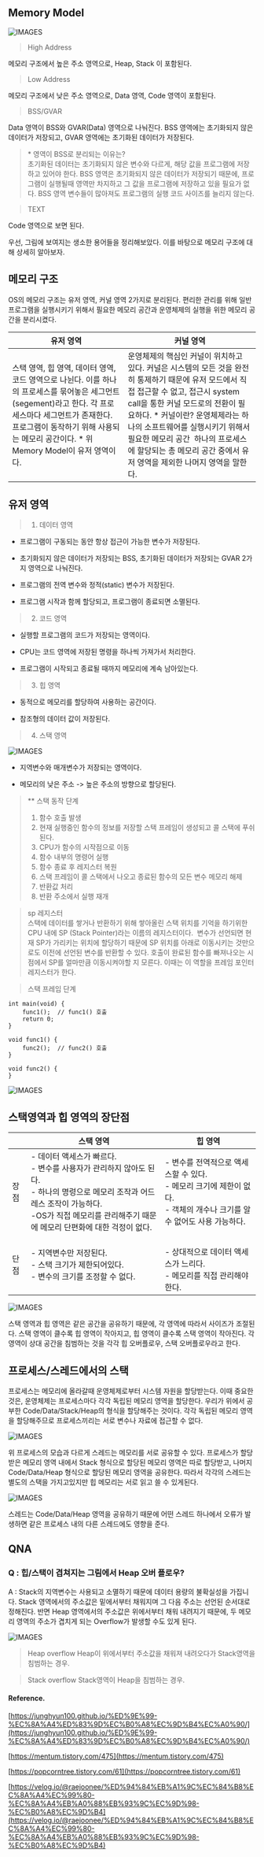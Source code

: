 ## Memory Model

![IMAGES](../images/stack_heap_1.png)

> High Address

메모리 구조에서 높은 주소 영역으로, Heap, Stack 이 포함된다.

> Low Address

메모리 구조에서 낮은 주소 영역으로, Data 영역, Code 영역이 포함된다.

> BSS/GVAR

Data 영역이 BSS와 GVAR(Data) 영역으로 나눠진다. BSS 영역에는 초기화되지 않은 데이터가 저장되고, GVAR 영역에는 초기화된 데이터가 저장된다.

> \* 영역이 BSS로 분리되는 이유는?  
> 초기화된 데이터는 초기화되지 않은 변수와 다르게, 해당 값을 프로그램에 저장하고 있어야 한다. BSS 영역은 초기화되지 않은 데이터가 저장되기 때문에, 프로그램이 실행될때 영역만 차지하고 그 값을 프로그램에 저장하고 있을 필요가 없다. BSS 영역 변수들이 많아져도 프로그램의 실행 코드 사이즈를 늘리지 않는다.

> TEXT

Code 영역으로 보면 된다.

우선, 그림에 보여지는 생소한 용어들을 정리해보았다. 이를 바탕으로 메모리 구조에 대해 상세히 알아보자.

## 메모리 구조 

OS의 메모리 구조는 유저 영역, 커널 영역 2가지로 분리된다. 편리한 관리를 위해 일반 프로그램을 실행시키기 위해서 필요한 메모리 공간과 운영체제의 실행을 위한 메모리 공간을 분리시켰다.

| 유저 영역 | 커널 영역 |
| --- | --- |
| 스택 영역, 힙 영역, 데이터 영역, 코드 영역으로 나뉜다.   이를 하나의 프로세스를 묶어놓은 세그먼트(segement)라고 한다.   각 프로세스마다 세그먼트가 존재한다.       프로그램이 동작하기 위해 사용되는 메모리 공간이다.      \* 위 Memory Model이 유저 영역이다. | 운영체제의 핵심인 커널이 위치하고 있다.      커널은 시스템의 모든 것을 완전히 통제하기 때문에 유저 모드에서 직접 접근할 수 없고, 접근시 system call을 통한 커널 모드로의 전환이 필요하다.      \* 커널이란?   운영체제라는 하나의 소프트웨어를 실행시키기 위해서 필요한 메모리 공간       하나의 프로세스에 할당되는 총 메모리 공간 중에서 유저 영역을 제외한 나머지 영역을 말한다.  |

## 유저 영역

> 1) 데이터 영역

- 프로그램이 구동되는 동안 항상 접근이 가능한 변수가 저장된다.

- 초기화되지 않은 데이터가 저장되는 BSS, 초기화된 데이터가 저장되는 GVAR 2가지 영역으로 나눠진다.

- 프로그램의 전역 변수와 정적(static) 변수가 저장된다.

- 프로그램 시작과 함께 할당되고, 프로그램이 종료되면 소멸된다.

> 2) 코드 영역

- 실행할 프로그램의 코드가 저장되는 영역이다.

- CPU는 코드 영역에 저장된 명령을 하나씩 가져가서 처리한다.

- 프로그램이 시작되고 종료될 때까지 메모리에 계속 남아있는다.

> 3) 힙 영역

- 동적으로 메모리를 할당하여 사용하는 공간이다.

- 참조형의 데이터 값이 저장된다.

> 4) 스택 영역

![IMAGES](../images/stack_heap_2.png)

- 지역변수와 매개변수가 저장되는 영역이다.

- 메모리의 낮은 주소 -> 높은 주소의 방향으로 할당된다.

> ** 스택 동작 단계
> 1) 함수 호출 발생
> 2) 현재 실행중인 함수의 정보를 저장할 스택 프레임이 생성되고 콜 스택에 푸쉬된다.
> 3) CPU가 함수의 시작점으로 이동
> 4) 함수 내부의 명령어 실행
> 5) 함수 종료 후 레지스터 복원
> 6) 스택 프레임이 콜 스택에서 나오고 종료된 함수의 모든 변수 메모리 해제
> 7) 반환값 처리
> 8) 반환 주소에서 실행 재개

> sp 레지스터  
> 스택에 데이터를 쌓거나 반환하기 위해 쌓아올린 스택 위치를 기억을 하기위한 CPU 내에 SP (Stack Pointer)라는 이름의 레지스터이다.  변수가 선언되면 현재 SP가 가리키는 위치에 할당하기 때문에 SP 위치를 아래로 이동시키는 것만으로도 이전에 선언된 변수를 반환할 수 있다. 호출이 완료된 함수를 빠져나오는 시점에서 SP를 얼마만큼 이동시켜야할 지 모른다. 이때는 이 역할을 프레임 포인터 레지스터가 한다.


> 스택 프레임 단계
```
int main(void) {
    func1();  // func1() 호출
    return 0;
} 

void func1() {
    func2();  // func2() 호출
}

void func2() { 
}
```
![IMAGES](../images/stack_heap_3.png)

## 스택영역과 힙 영역의 장단점

|   | 스택 영역                                                                                                                                   | 힙 영역 |
| --- |-----------------------------------------------------------------------------------------------------------------------------------------| --- |
| 장점 | - 데이터 액세스가 빠르다.   <br/>- 변수를 사용자가 관리하지 않아도 된다.   <br/>- 하나의 명령으로 메모리 조작과 어드레스 조작이 가능하다. <br/>-OS가 직접 메모리를 관리해주기 때문에 메모리 단편화에 대한 걱정이 없다. | - 변수를 전역적으로 액세스할 수 있다.   <br/>- 메모리 크기에 제한이 없다.   <br/>- 객체의 개수나 크기를 알 수 없어도 사용 가능하다. |
| 단점 | - 지역변수만 저장된다.   <br/>- 스택 크기가 제한되어있다.   <br/>- 변수의 크기를 조정할 수 없다.                                                                        | <br/>- 상대적으로 데이터 액세스가 느리다.   <br/>- 메모리를 직접 관리해야한다. |

![IMAGES](../images/stack_heap_4.png)

스택 영역과 힙 영역은 같은 공간을 공유하기 때문에, 각 영역에 따라서 사이즈가 조절된다. 스택 영역이 클수록 힙 영역이 작아지고, 힙 영역이 클수록 스택 영역이 작아진다. 각 영역이 상대 공간을 침범하는 것을 각각 힙 오버플로우, 스택 오버플로우라고 한다.

## 프로세스/스레드에서의 스택

프로세스는 메모리에 올라갈때 운영체제로부터 시스템 자원을 할당받는다. 이때 중요한것은, 운영체제는 프로세스마다 각각 독립된 메모리 영역을 할당한다. 우리가 위에서 공부한 Code/Data/Stack/Heap의 형식을 할당해주는 것이다. 각각 독립된 메모리 영역을 할당해주므로 프로세스끼리는 서로 변수나 자료에 접근할 수 없다.

![IMAGES](../images/process1.png)

위 프로세스의 모습과 다르게 스레드는 메모리를 서로 공유할 수 있다. 프로세스가 할당받은 메모리 영역 내에서 Stack 형식으로 할당된 메모리 영역은 따로 할당받고, 나머지 Code/Data/Heap 형식으로 할당된 메모리 영역을 공유한다. 따라서 각각의 스레드는 별도의 스택을 가지고있지만 힙 메모리는 서로 읽고 쓸 수 있게된다.

![IMAGES](../images/thread1.png)

스레드는 Code/Data/Heap 영역을 공유하기 때문에 어떤 스레드 하나에서 오류가 발생하면 같은 프로세스 내의 다른 스레드에도 영향을 준다.


## QNA

### Q : 힙/스택이 겹쳐지는 그림에서 Heap 오버 플로우?

A : Stack의 지역변수는 사용되고 소멸하기 때문에 데이터 용량의 불확실성을 가집니다. 
Stack 영역에서의 주소값은 밑에서부터 채워지며 그 다음 주소는 선언된 순서대로 정해진다. 
반면 Heap 영역에서의 주소값은 위에서부터 채워 내려지기 때문에, 두 메모리 영역의 주소가 겹치게 되는 Overflow가 발생할 수도 있게 된다.

![IMAGES](../images/stack_heap_qa.png)

> Heap overflow
Heap이 위에서부터 주소값을 채워져 내려오다가 Stack영역을 침범하는 경우.

> Stack overflow
Stack영역이 Heap을 침범하는 경우.


#### Reference.

[https://junghyun100.github.io/%ED%9E%99-%EC%8A%A4%ED%83%9D%EC%B0%A8%EC%9D%B4%EC%A0%90/](https://junghyun100.github.io/%ED%9E%99-%EC%8A%A4%ED%83%9D%EC%B0%A8%EC%9D%B4%EC%A0%90/)

[https://mentum.tistory.com/475](https://mentum.tistory.com/475)

[https://popcorntree.tistory.com/61](https://popcorntree.tistory.com/61)

[https://velog.io/@raejoonee/%ED%94%84%EB%A1%9C%EC%84%B8%EC%8A%A4%EC%99%80-%EC%8A%A4%EB%A0%88%EB%93%9C%EC%9D%98-%EC%B0%A8%EC%9D%B4](https://velog.io/@raejoonee/%ED%94%84%EB%A1%9C%EC%84%B8%EC%8A%A4%EC%99%80-%EC%8A%A4%EB%A0%88%EB%93%9C%EC%9D%98-%EC%B0%A8%EC%9D%B4)